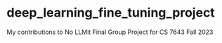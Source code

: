 # deep_learning_fine_tuning_project
My contributions to No LLMit Final Group Project for CS 7643 Fall 2023
